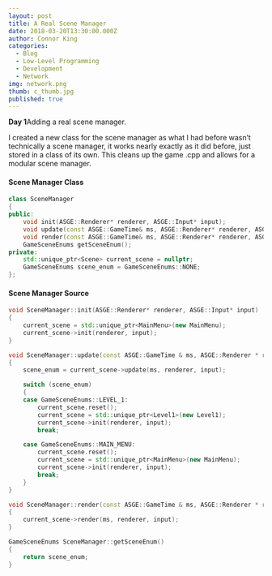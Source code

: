 ```yaml
---
layout: post
title: A Real Scene Manager
date: 2018-03-20T13:30:00.000Z
author: Connor King
categories:
  - Blog
  - Low-Level Programming
  - Development
  - Network
img: network.png
thumb: c_thumb.jpg
published: true
---
```


<b>Day 1</b>Adding a real scene manager.<!--more-->

I created a new class for the scene manager as what I had before wasn’t technically a scene manager, it works nearly exactly as it did before, just stored in a class of its own. This cleans up the game .cpp and allows for a modular scene manager.

#### Scene Manager Class
```C++
class SceneManager
{
public:
	void init(ASGE::Renderer* renderer, ASGE::Input* input);
	void update(const ASGE::GameTime& ms, ASGE::Renderer* renderer, ASGE::Input* input);
	void render(const ASGE::GameTime& ms, ASGE::Renderer* renderer, ASGE::Input* input);
	GameSceneEnums getSceneEnum();
private:
	std::unique_ptr<Scene> current_scene = nullptr;
	GameSceneEnums scene_enum = GameSceneEnums::NONE;
};
```

#### Scene Manager Source
```C++
void SceneManager::init(ASGE::Renderer* renderer, ASGE::Input* input)
{
	current_scene = std::unique_ptr<MainMenu>(new MainMenu);
	current_scene->init(renderer, input);
}

void SceneManager::update(const ASGE::GameTime & ms, ASGE::Renderer * renderer, ASGE::Input* input)
{
	scene_enum = current_scene->update(ms, renderer, input);

	switch (scene_enum)
	{
	case GameSceneEnums::LEVEL_1:
		current_scene.reset();
		current_scene = std::unique_ptr<Level1>(new Level1);
		current_scene->init(renderer, input);
		break;

	case GameSceneEnums::MAIN_MENU:
		current_scene.reset();
		current_scene = std::unique_ptr<MainMenu>(new MainMenu);
		current_scene->init(renderer, input);
		break;
	}
}

void SceneManager::render(const ASGE::GameTime & ms, ASGE::Renderer * renderer, ASGE::Input* input)
{
	current_scene->render(ms, renderer, input);
}

GameSceneEnums SceneManager::getSceneEnum()
{
	return scene_enum;
}
```